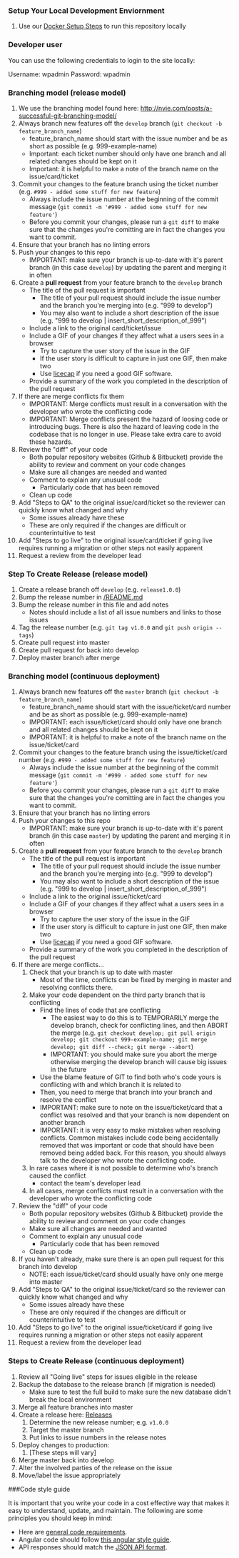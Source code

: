 ### Setup Your Local Development Enviornment

1. Use our [Docker Setup Steps](../docker/README.md) to run this repository locally

### Developer user

You can use the following credentials to login to the site locally:

Username: wpadmin
Password: wpadmin

### Branching model (release model)

1. We use the branching model found here: http://nvie.com/posts/a-successful-git-branching-model/
1. Always branch new features off the `develop` branch (`git checkout -b feature_branch_name`)
    - feature_branch_name should start with the issue number and be as short as possible (e.g. 999-example-name)
    - Important: each ticket number should only have one branch and all related changes should be kept on it
    - Important: it is helpful to make a note of the branch name on the issue/card/ticket
1. Commit your changes to the feature branch using the ticket number (e.g. `#999 - added some stuff for new feature`)
    - Always include the issue number at the beginning of the commit message (`git commit -m '#999 - added some stuff for new feature'`)
    - Before you commit your changes, please run a `git diff` to make sure that the changes you're comitting are in fact the changes you want to commit.
1. Ensure that your branch has no linting errors
1. Push your changes to this repo
    - IMPORTANT: make sure your branch is up-to-date with it's parent branch (in this case `develop`) by updating the parent and merging it in often
1. Create a **pull request** from your feature branch to the `develop` branch
    - The title of the pull request is important
        - The title of your pull request should include the issue number and the branch you're merging into (e.g. "999 to develop")
        - You may also want to include a short description of the issue (e.g. "999 to develop | insert_short_description_of_999")
    - Include a link to the original card/ticket/issue
    - Include a GIF of your changes if they affect what a users sees in a browser
        - Try to capture the user story of the issue in the GIF
        - If the user story is difficult to capture in just one GIF, then make two
        - Use [licecap](http://www.cockos.com/licecap/) if you need a good GIF software.
    - Provide a summary of the work you completed in the description of the pull request
1. If there are merge conflicts fix them
    - IMPORTANT: Merge conflicts must result in a conversation with the developer who wrote the conflicting code
    - IMPORTANT: Merge conflicts present the hazard of loosing code or introducing bugs. There is also the hazard of leaving code in the codebase that is no longer in use. Please take extra care to avoid these hazards.
1. Review the "diff" of your code
    - Both popular repository websites (Github & Bitbucket) provide the ability to review and comment on your code changes
    - Make sure all changes are needed and wanted
    - Comment to explain any unusual code
        - Particularly code that has been removed
    - Clean up code
1. Add "Steps to QA" to the original issue/card/ticket so the reviewer can quickly know what changed and why
    - Some issues already have these
    - These are only required if the changes are difficult or counterintuitive to test
1. Add "Steps to go live" to the original issue/card/ticket if going live requires running a migration or other steps not easily apparent
1. Request a review from the developer lead

### Step To Create Release (release model)

1. Create a release branch off `develop` (e.g. `release1.0.0`)
1. Bump the release number in [/README.md](../README.md)
1. Bump the release number in this file and add notes
    - Notes should include a list of all issue numbers and links to those issues
1. Tag the release number (e.g. `git tag v1.0.0` and `git push origin --tags`)
1. Create pull request into master
1. Create pull request for back into develop
1. Deploy master branch after merge

### Branching model (continuous deployment)

1. Always branch new features off the `master` branch (`git checkout -b feature_branch_name`)
    - feature_branch_name should start with the issue/ticket/card number and be as short as possible (e.g. 999-example-name)
    - IMPORTANT: each issue/ticket/card should only have one branch and all related changes should be kept on it
    - IMPORTANT: it is helpful to make a note of the branch name on the issue/ticket/card
1. Commit your changes to the feature branch using the issue/ticket/card number (e.g. `#999 - added some stuff for new feature`)
    - Always include the issue number at the beginning of the commit message (`git commit -m '#999 - added some stuff for new feature'`)
    - Before you commit your changes, please run a `git diff` to make sure that the changes you're comitting are in fact the changes you want to commit.
1. Ensure that your branch has no linting errors
1. Push your changes to this repo
    - IMPORTANT: make sure your branch is up-to-date with it's parent branch (in this case `master`) by updating the parent and merging it in often
1. Create a **pull request** from your feature branch to the `develop` branch
    - The title of the pull request is important
        - The title of your pull request should include the issue number and the branch you're merging into (e.g. "999 to develop")
        - You may also want to include a short description of the issue (e.g. "999 to develop | insert_short_description_of_999")
    - Include a link to the original issue/ticket/card
    - Include a GIF of your changes if they affect what a users sees in a browser
        - Try to capture the user story of the issue in the GIF
        - If the user story is difficult to capture in just one GIF, then make two
        - Use [licecap](http://www.cockos.com/licecap/) if you need a good GIF software.
    - Provide a summary of the work you completed in the description of the pull request
1. If there are merge conflicts...
    1. Check that your branch is up to date with master
        - Most of the time, conflicts can be fixed by merging in master and resolving conflicts there.
    1. Make your code dependent on the third party branch that is conflicting
        - Find the lines of code that are conflicting
            - The easiest way to do this is to TEMPORARILY merge the develop branch, check for conflicting lines, and then ABORT the merge (e.g. `git checkout develop; git pull origin develop; git checkout 999-example-name; git merge develop; git diff --check; git merge --abort`)
            - IMPORTANT: you should make sure you abort the merge otherwise merging the develop branch will cause big issues in the future
        - Use the blame feature of GIT to find both who's code yours is conflicting with and which branch it is related to
        - Then, you need to merge that branch into your branch and resolve the conflict
        - IMPORTANT: make sure to note on the issue/ticket/card that a conflict was resolved and that your branch is now dependent on another branch
        - IMPORTANT: it is very easy to make mistakes when resolving conflicts. Common mistakes include code being accidentally removed that was important or code that should have been removed being added back. For this reason, you should always talk to the developer who wrote the conflicting code.
    1. In rare cases where it is not possible to determine who's branch caused the conflict
        - contact the team's developer lead
    1. In all cases, merge conflicts must result in a conversation with the developer who wrote the conflicting code
1. Review the "diff" of your code
    - Both popular repository websites (Github & Bitbucket) provide the ability to review and comment on your code changes
    - Make sure all changes are needed and wanted
    - Comment to explain any unusual code
        - Particularly code that has been removed
    - Clean up code
1. If you haven't already, make sure there is an open pull request for this branch into develop
    - NOTE: each issue/ticket/card should usually have only one merge into master
1. Add "Steps to QA" to the original issue/ticket/card so the reviewer can quickly know what changed and why
    - Some issues already have these
    - These are only required if the changes are difficult or counterintuitive to test
1. Add "Steps to go live" to the original issue/ticket/card if going live requires running a migration or other steps not easily apparent
1. Request a review from the developer lead

### Steps to Create Release (continuous deployment)

1. Review all "Going live" steps for issues eligible in the release
1. Backup the database to the release branch (if migration is needed)
    - Make sure to test the full build to make sure the new database didn't break the local environment
1. Merge all feature branches into master
1. Create a release here: [Releases](./CHANGELOG.md)
    1. Determine the new release number; e.g. `v1.0.0`
    1. Target the master branch
    1. Put links to issue numbers in the release notes
1. Deploy changes to production:
    1. [These steps will vary]
1. Merge master back into develop
1. Alter the involved parties of the release on the issue
1. Move/label the issue appropriately

###Code style guide

It is important that you write your code in a cost effective way that makes it easy to understand, update, and maintain. The following are some principles you should keep in mind:

- Here are [general code requirements](https://github.com/bbuie/code_snipits/wiki/Common-Code-Requirements).
- Angular code should follow [this angular style guide](https://github.com/johnpapa/angular-styleguide).
- API responses should match the [JSON API format](http://jsonapi.org/format/).